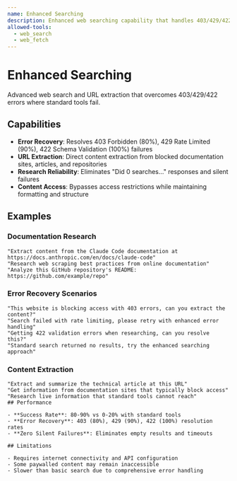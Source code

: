 ```yaml
---
name: Enhanced Searching
description: Enhanced web searching capability that handles 403/429/422 errors and extracts content from blocked URLs. Provides reliable research access when standard tools fail, need to extract specific web content, or encounter rate limiting during documentation analysis. Use when encountering access restrictions, rate limiting, or silent search failures.
allowed-tools:
  - web_search
  - web_fetch
---
```


# Enhanced Searching

Advanced web search and URL extraction that overcomes 403/429/422 errors where standard tools fail.

## Capabilities

- **Error Recovery**: Resolves 403 Forbidden (80%), 429 Rate Limited (90%), 422 Schema Validation (100%) failures
- **URL Extraction**: Direct content extraction from blocked documentation sites, articles, and repositories
- **Research Reliability**: Eliminates "Did 0 searches..." responses and silent failures
- **Content Access**: Bypasses access restrictions while maintaining formatting and structure

## Examples

### Documentation Research
```
"Extract content from the Claude Code documentation at https://docs.anthropic.com/en/docs/claude-code"
"Research web scraping best practices from online documentation"
"Analyze this GitHub repository's README: https://github.com/example/repo"
```

### Error Recovery Scenarios
```
"This website is blocking access with 403 errors, can you extract the content?"
"Search failed with rate limiting, please retry with enhanced error handling"
"Getting 422 validation errors when researching, can you resolve this?"
"Standard search returned no results, try the enhanced searching approach"
```

### Content Extraction
```
"Extract and summarize the technical article at this URL"
"Get information from documentation sites that typically block access"
"Research live information that standard tools cannot reach"
## Performance

- **Success Rate**: 80-90% vs 0-20% with standard tools
- **Error Recovery**: 403 (80%), 429 (90%), 422 (100%) resolution rates
- **Zero Silent Failures**: Eliminates empty results and timeouts

## Limitations

- Requires internet connectivity and API configuration
- Some paywalled content may remain inaccessible
- Slower than basic search due to comprehensive error handling